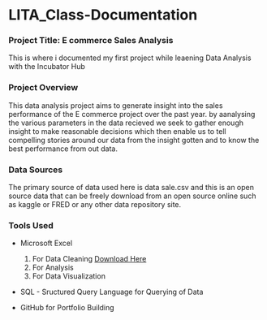 # LITA_Class-Documentation

### Project Title: E commerce Sales Analysis

This is where i documented my first project while leaening Data Analysis with the Incubator Hub


### Project Overview

This data analysis project aims to generate insight into the sales performance of the E commerce project over the past year. by aanalysing the various parameters in the data recieved we seek to gather enough insight to make reasonable decisions which then enable us to tell compelling stories around our data from the insight gotten and to know the best performance from out data.


### Data Sources

The primary source of data used here is data sale.csv and this is an open source data that can be freely download from an open source online such as kaggle or FRED or any other data repository site.

### Tools Used

- Microsoft Excel 
    1. For Data Cleaning [Download Here](https://www.microft.com)
    2. For Analysis
    3. For Data Visualization

- SQL - Sructured Query Language for Querying of Data
- GitHub for Portfolio Building
